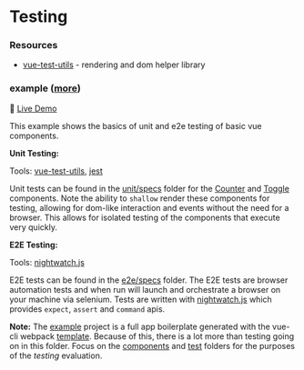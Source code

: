 # Testing

### Resources

- [vue-test-utils](https://vue-test-utils.vuejs.org/en/) - rendering and dom helper library


### example ([more](example))

:tada: [Live Demo](https://expensive-plant.surge.sh/)

This example shows the basics of unit and e2e testing of basic vue components.

**Unit Testing:**

Tools: [vue-test-utils](https://github.com/vuejs/vue-test-utils), [jest](https://facebook.github.io/jest/)

Unit tests can be found in the [unit/specs](example/test/unit/specs) folder for the [Counter](example/src/components/Counter.vue) and [Toggle](example/src/components/Toggle.vue) components. Note the ability to `shallow` render these components for testing, allowing for dom-like interaction and events without the need for a browser. This allows for isolated testing of the components that execute very quickly.

**E2E Testing:**

Tools: [nightwatch.js](http://nightwatchjs.org)

E2E tests can be found in the [e2e/specs](example/test/e2e/specs) folder. The E2E tests are browser automation tests and when run will launch and orchestrate a browser on your machine via selenium. Tests are written with [nightwatch.js](https://nightwatchjs.org) which provides `expect`, `assert` and `command` apis.

**Note:** The [example](example) project is a full app boilerplate generated with the vue-cli webpack [template](https://github.com/vuejs-templates/webpack). Because of this, there is a lot more than testing going on in this folder. Focus on the [components](example/src/components) and [test](example/test) folders for the purposes of the _testing_ evaluation.
